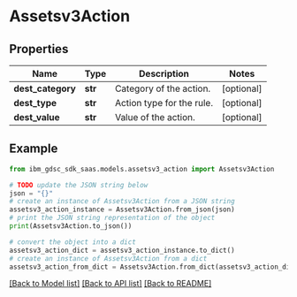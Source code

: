 # Assetsv3Action


## Properties

Name | Type | Description | Notes
------------ | ------------- | ------------- | -------------
**dest_category** | **str** | Category of the action. | [optional] 
**dest_type** | **str** | Action type for the rule. | [optional] 
**dest_value** | **str** | Value of the action. | [optional] 

## Example

```python
from ibm_gdsc_sdk_saas.models.assetsv3_action import Assetsv3Action

# TODO update the JSON string below
json = "{}"
# create an instance of Assetsv3Action from a JSON string
assetsv3_action_instance = Assetsv3Action.from_json(json)
# print the JSON string representation of the object
print(Assetsv3Action.to_json())

# convert the object into a dict
assetsv3_action_dict = assetsv3_action_instance.to_dict()
# create an instance of Assetsv3Action from a dict
assetsv3_action_from_dict = Assetsv3Action.from_dict(assetsv3_action_dict)
```
[[Back to Model list]](../README.md#documentation-for-models) [[Back to API list]](../README.md#documentation-for-api-endpoints) [[Back to README]](../README.md)


